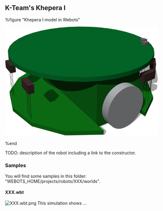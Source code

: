 ## K-Team's Khepera I

%figure "Khepera I model in Webots"

![model.png](images/robots/khepera1/model.png)

%end

TODO: description of the robot including a link to the constructor.

### Samples

You will find some samples in this folder: "WEBOTS\_HOME/projects/robots/XXX/worlds".

#### XXX.wbt

![XXX.wbt.png](images/robots/XXX/XXX.wbt.png) This simulation shows ...
